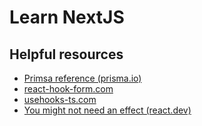 # Learn NextJS

## Helpful resources

- [Primsa reference (prisma.io)](https://www.prisma.io/docs/reference)
- [react-hook-form.com](https://www.react-hook-form.com/)
- [usehooks-ts.com](https://usehooks-ts.com/)
- [You might not need an effect (react.dev)](https://react.dev/learn/you-might-not-need-an-effect)
